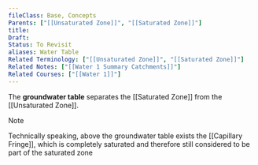 ```yaml
---
fileClass: Base, Concepts
Parents: ["[[Unsaturated Zone]]", "[[Saturated Zone]]"]
title: 
Draft: 
Status: To Revisit
aliases: Water Table
Related Terminology: ["[[Unsaturated Zone]]", "[[Saturated Zone]]"]
Related Notes: ["[[Water 1 Summary Catchments]]"]
Related Courses: ["[[Water 1]]"]
---
```

The **groundwater table** separates the [[Saturated Zone]] from the [[Unsaturated Zone]].

>[!Note]
>Technically speaking, above the groundwater table exists the [[Capillary Fringe]], which is completely saturated and therefore still considered to be part of the saturated zone


